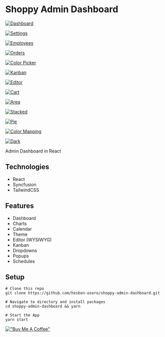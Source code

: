 # Shoppy Admin Dashboard

[![Dashboard](assets/shoppy-dashboard.png)](https://reactjs-shoppy-admin-dashboard.netlify.app/)

[![Settings](assets/shoppy-dashboard-settings.png)](https://reactjs-shoppy-admin-dashboard.netlify.app/)

[![Employees](assets/shoppy-dashboard-employees.png)](https://reactjs-shoppy-admin-dashboard.netlify.app/)

[![Orders](assets/shoppy-dashboard-orders.png)](https://reactjs-shoppy-admin-dashboard.netlify.app/)

[![Color Picker](assets/shoppy-dashboard-colorpicker.png)](https://reactjs-shoppy-admin-dashboard.netlify.app/)

[![Kanban](assets/shoppy-dashboard-kanban.png)](https://reactjs-shoppy-admin-dashboard.netlify.app/)

[![Editor](assets/shoppy-dashboard-editor.png)](https://reactjs-shoppy-admin-dashboard.netlify.app/)

[![Cart](assets/shoppy-dashboard-cart.png)](https://reactjs-shoppy-admin-dashboard.netlify.app/)

[![Area](assets/shoppy-dashboard-area.png)](https://reactjs-shoppy-admin-dashboard.netlify.app/)

[![Stacked](assets/shoppy-dashboard-stacked.png)](https://reactjs-shoppy-admin-dashboard.netlify.app/)

[![Pie](assets/shoppy-dashboard-pie.png)](https://reactjs-shoppy-admin-dashboard.netlify.app/)

[![Color Mapping](assets/shoppy-dashboard-colormapping.png)](https://reactjs-shoppy-admin-dashboard.netlify.app/)

[![Dark](assets/shoppy-dashboard-dark.png)](https://reactjs-shoppy-admin-dashboard.netlify.app/)

Admin Dashboard in React

## Technologies

- React
- Syncfusion
- TailwindCSS

## Features

- Dashboard
- Charts
- Calendar
- Theme
- Editor (WYSIWYG)
- Kanban
- Dropdowns
- Popups
- Schedules

## Setup

```code
# Clone this repo
git clone https://github.com/hesbon-osoro/shoppy-admin-dashboard.git

# Navigate to directory and install packages
cd shoppy-admin-dashboard && yarn

# Start the App
yarn start
```

[!["Buy Me A Coffee"](https://www.buymeacoffee.com/assets/img/custom_images/orange_img.png)](https://www.buymeacoffee.com/wazimu)

